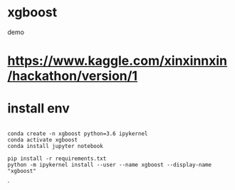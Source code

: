 # xgboost
demo

# https://www.kaggle.com/xinxinnxin/hackathon/version/1

# install env
<pre><code>
conda create -n xgboost python=3.6 ipykernel
conda activate xgboost
conda install jupyter notebook

pip install -r requirements.txt
python -m ipykernel install --user --name xgboost --display-name "xgboost"
</code></pre>




`

